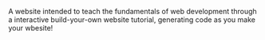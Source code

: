 A website intended to teach the fundamentals of web development through a interactive build-your-own website tutorial, generating code as you make your wbesite!
